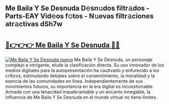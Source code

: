 ## Me Baila Y Se Desnuda D𝚎sn𝚞dos filtr𝚊dos - Parts-EAY Vid𝚎os f𝚘tos - N𝚞evas filtr𝚊ciones atr𝚊ctivas dSh7w

# <h2><a href="http://mb6m6mz.tromn.icu/?c=Me+Baila+Y+Se+Desnuda">🔗👉👉👉 Me Baila Y Se Desnuda 🔗🔗</a></h2>

[![Me Baila Y Se Desnuda nuevo](https://i.imgur.com/pEAQMta.gif)](http://mb6m6mz.tromn.icu/?c=Me+Baila+Y+Se+Desnuda)
Me Baila Y Se Desnuda, un personaje complejo e intrigante, elude la clasificación directa. Su uso innovador de los medios digitales para la autopresentación ha cautivado y enfurecido a los críticos, estimulando debates sobre el consentimiento, la moralidad y la esencia de las comunidades en línea. Independientemente de sus movimientos futuros, su importancia en la era digital es incuestionable. Armada con una tenacidad inquebrantable y un encanto innegable, la influencia de Me Baila Y Se Desnuda en el mundo virtual no tiene límites.
